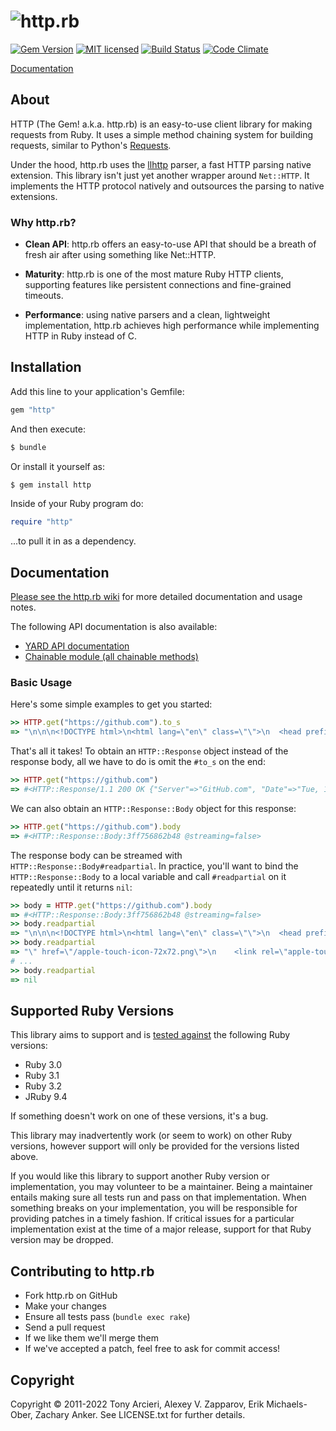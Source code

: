 # ![http.rb](https://raw.github.com/httprb/http.rb/main/logo.png)

[![Gem Version][gem-image]][gem-link]
[![MIT licensed][license-image]][license-link]
[![Build Status][build-image]][build-link]
[![Code Climate][codeclimate-image]][codeclimate-link]

[Documentation]

## About

HTTP (The Gem! a.k.a. http.rb) is an easy-to-use client library for making requests
from Ruby. It uses a simple method chaining system for building requests, similar to
Python's [Requests].

Under the hood, http.rb uses the [llhttp] parser, a fast HTTP parsing native extension.
This library isn't just yet another wrapper around `Net::HTTP`. It implements the HTTP
protocol natively and outsources the parsing to native extensions.

### Why http.rb?

- **Clean API**: http.rb offers an easy-to-use API that should be a
   breath of fresh air after using something like Net::HTTP.

- **Maturity**: http.rb is one of the most mature Ruby HTTP clients, supporting
   features like persistent connections and fine-grained timeouts.

- **Performance**: using native parsers and a clean, lightweight implementation,
   http.rb achieves high performance while implementing HTTP in Ruby instead of C.


## Installation

Add this line to your application's Gemfile:
```ruby
gem "http"
```

And then execute:
```bash
$ bundle
```

Or install it yourself as:
```bash
$ gem install http
```

Inside of your Ruby program do:
```ruby
require "http"
```

...to pull it in as a dependency.


## Documentation

[Please see the http.rb wiki][documentation]
for more detailed documentation and usage notes.

The following API documentation is also available:

- [YARD API documentation](https://www.rubydoc.info/github/httprb/http)
- [Chainable module (all chainable methods)](https://www.rubydoc.info/github/httprb/http/HTTP/Chainable)


### Basic Usage

Here's some simple examples to get you started:

```ruby
>> HTTP.get("https://github.com").to_s
=> "\n\n\n<!DOCTYPE html>\n<html lang=\"en\" class=\"\">\n  <head prefix=\"o..."
```

That's all it takes! To obtain an `HTTP::Response` object instead of the response
body, all we have to do is omit the `#to_s` on the end:

```ruby
>> HTTP.get("https://github.com")
=> #<HTTP::Response/1.1 200 OK {"Server"=>"GitHub.com", "Date"=>"Tue, 10 May...>
```

We can also obtain an `HTTP::Response::Body` object for this response:

```ruby
>> HTTP.get("https://github.com").body
=> #<HTTP::Response::Body:3ff756862b48 @streaming=false>
```

The response body can be streamed with `HTTP::Response::Body#readpartial`.
In practice, you'll want to bind the `HTTP::Response::Body` to a local variable
and call `#readpartial` on it repeatedly until it returns `nil`:

```ruby
>> body = HTTP.get("https://github.com").body
=> #<HTTP::Response::Body:3ff756862b48 @streaming=false>
>> body.readpartial
=> "\n\n\n<!DOCTYPE html>\n<html lang=\"en\" class=\"\">\n  <head prefix=\"o..."
>> body.readpartial
=> "\" href=\"/apple-touch-icon-72x72.png\">\n    <link rel=\"apple-touch-ic..."
# ...
>> body.readpartial
=> nil
```

## Supported Ruby Versions

This library aims to support and is [tested against][build-link]
the following Ruby  versions:

- Ruby 3.0
- Ruby 3.1
- Ruby 3.2
- JRuby 9.4

If something doesn't work on one of these versions, it's a bug.

This library may inadvertently work (or seem to work) on other Ruby versions,
however support will only be provided for the versions listed above.

If you would like this library to support another Ruby version or
implementation, you may volunteer to be a maintainer. Being a maintainer
entails making sure all tests run and pass on that implementation. When
something breaks on your implementation, you will be responsible for providing
patches in a timely fashion. If critical issues for a particular implementation
exist at the time of a major release, support for that Ruby version may be
dropped.


## Contributing to http.rb

- Fork http.rb on GitHub
- Make your changes
- Ensure all tests pass (`bundle exec rake`)
- Send a pull request
- If we like them we'll merge them
- If we've accepted a patch, feel free to ask for commit access!


## Copyright

Copyright © 2011-2022 Tony Arcieri, Alexey V. Zapparov, Erik Michaels-Ober, Zachary Anker.
See LICENSE.txt for further details.


[//]: # (badges)

[gem-image]: https://img.shields.io/gem/v/http?logo=ruby
[gem-link]: https://rubygems.org/gems/http
[license-image]: https://img.shields.io/badge/license-MIT-blue.svg
[license-link]: https://github.com/httprb/http/blob/main/LICENSE.txt
[build-image]: https://github.com/httprb/http/workflows/CI/badge.svg
[build-link]: https://github.com/httprb/http/actions/workflows/ci.yml
[codeclimate-image]: https://codeclimate.com/github/httprb/http.svg?branch=main
[codeclimate-link]: https://codeclimate.com/github/httprb/http

[//]: # (links)

[documentation]: https://github.com/httprb/http/wiki
[requests]: https://docs.python-requests.org/en/latest/
[llhttp]: https://llhttp.org/
